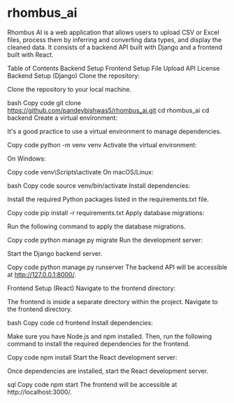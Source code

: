# rhombus_ai

Rhombus AI is a web application that allows users to upload CSV or Excel files, process them by inferring and converting data types, and display the cleaned data. It consists of a backend API built with Django and a frontend built with React.

Table of Contents
Backend Setup
Frontend Setup
File Upload API
License
Backend Setup (Django)
Clone the repository:

Clone the repository to your local machine.

bash
Copy code
git clone https://github.com/pandeybishwas5/rhombus_ai.git
cd rhombus_ai
cd backend
Create a virtual environment:

It's a good practice to use a virtual environment to manage dependencies.

Copy code
python -m venv venv
Activate the virtual environment:

On Windows:

Copy code
venv\Scripts\activate
On macOS/Linux:

bash
Copy code
source venv/bin/activate
Install dependencies:

Install the required Python packages listed in the requirements.txt file.

Copy code
pip install -r requirements.txt
Apply database migrations:

Run the following command to apply the database migrations.

Copy code
python manage.py migrate
Run the development server:

Start the Django backend server.

Copy code
python manage.py runserver
The backend API will be accessible at http://127.0.0.1:8000/.

Frontend Setup (React)
Navigate to the frontend directory:

The frontend is inside a separate directory within the project. Navigate to the frontend directory.

bash
Copy code
cd frontend
Install dependencies:

Make sure you have Node.js and npm installed. Then, run the following command to install the required dependencies for the frontend.

Copy code
npm install
Start the React development server:

Once dependencies are installed, start the React development server.

sql
Copy code
npm start
The frontend will be accessible at http://localhost:3000/.

